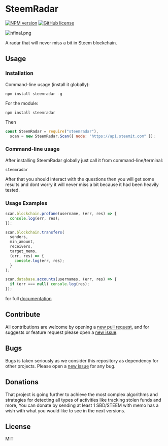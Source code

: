 # SteemRadar

[![NPM version](https://img.shields.io/npm/v/steemradar.svg)](https://www.npmjs.com/package/steemradar) [![GitHub license](https://img.shields.io/github/license/gigatoride/SteemRadar.svg)](https://github.com/gigatoride/SteemRadar/blob/master/LICENSE)

![nfinal.png](https://cdn.steemitimages.com/DQmZj221JXHxdyVAy53dizf29BExu4K9c1CH12MTBsCzUYZ/nfinal.png)

A radar that will never miss a bit in Steem blockchain.

## Usage

### Installation

Command-line usage (install it globally):

```
npm install steemradar -g
```

For the module:

```
npm install steemradar
```

Then

```js
const SteemRadar = require("steemradar"),
  scan = new SteemRadar.Scan({ node: "https://api.steemit.com" });
```

### Command-line usage

After installing SteemRadar globally just call it from command-line/terminal:

```
steemradar
```

After that you should interact with the questions then you will get some results and dont worry it will never miss a bit because it had been heavily tested.

### Usage Examples

```js
scan.blockchain.profane(username, (err, res) => {
  console.log(err, res);
});
```

```js
scan.blockchain.transfers(
  senders,
  min_amount,
  receivers,
  target_memo,
  (err, res) => {
    console.log(err, res);
  }
);
```

```js
scan.database.accounts(usernames, (err, res) => {
  if (err === null) console.log(res);
});
```

for full [documentation](https://github.com/gigatoride/steemradar/tree/master/doc)

## Contribute

All contributions are welcome by opening a [new pull request](https://github.com/gigatoride/SteemRadar/pulls), and for suggests or feature request please open a [new issue](https://github.com/gigatoride/SteemRadar/issues/new).

## Bugs

Bugs is taken seriously as we consider this repository as dependency for other projects. Please open a [new issue](https://github.com/gigatoride/SteemRadar/issues/new) for any bug.

## Donations

That project is going further to achieve the most complex algorithms and strategies for detecting all types of activities like tracking stolen funds and more, You can donate by sending at least 1 SBD/STEEM with memo has a wish with what you would like to see in the next versions.

## License

MIT

